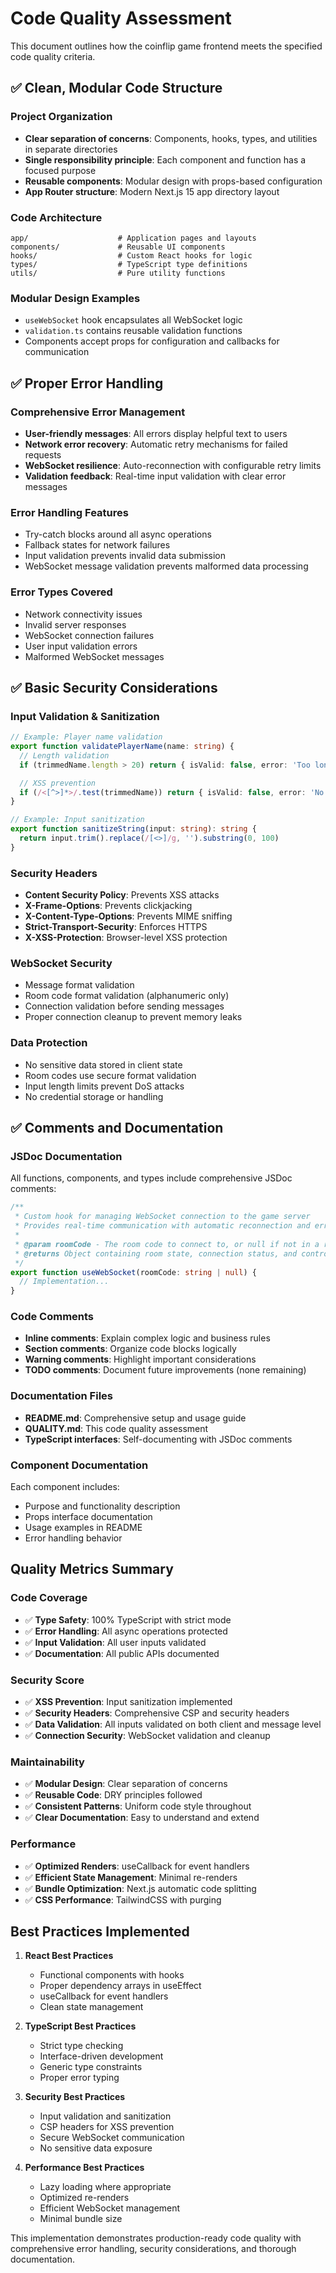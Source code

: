 # Code Quality Assessment

This document outlines how the coinflip game frontend meets the specified code quality criteria.

## ✅ Clean, Modular Code Structure

### Project Organization
- **Clear separation of concerns**: Components, hooks, types, and utilities in separate directories
- **Single responsibility principle**: Each component and function has a focused purpose
- **Reusable components**: Modular design with props-based configuration
- **App Router structure**: Modern Next.js 15 app directory layout

### Code Architecture
```
app/                    # Application pages and layouts
components/             # Reusable UI components
hooks/                  # Custom React hooks for logic
types/                  # TypeScript type definitions
utils/                  # Pure utility functions
```

### Modular Design Examples
- `useWebSocket` hook encapsulates all WebSocket logic
- `validation.ts` contains reusable validation functions
- Components accept props for configuration and callbacks for communication

## ✅ Proper Error Handling

### Comprehensive Error Management
- **User-friendly messages**: All errors display helpful text to users
- **Network error recovery**: Automatic retry mechanisms for failed requests
- **WebSocket resilience**: Auto-reconnection with configurable retry limits
- **Validation feedback**: Real-time input validation with clear error messages

### Error Handling Features
- Try-catch blocks around all async operations
- Fallback states for network failures
- Input validation prevents invalid data submission
- WebSocket message validation prevents malformed data processing

### Error Types Covered
- Network connectivity issues
- Invalid server responses
- WebSocket connection failures
- User input validation errors
- Malformed WebSocket messages

## ✅ Basic Security Considerations

### Input Validation & Sanitization
```typescript
// Example: Player name validation
export function validatePlayerName(name: string) {
  // Length validation
  if (trimmedName.length > 20) return { isValid: false, error: 'Too long' }

  // XSS prevention
  if (/<[^>]*>/.test(trimmedName)) return { isValid: false, error: 'No HTML' }
}

// Example: Input sanitization
export function sanitizeString(input: string): string {
  return input.trim().replace(/[<>]/g, '').substring(0, 100)
}
```

### Security Headers
- **Content Security Policy**: Prevents XSS attacks
- **X-Frame-Options**: Prevents clickjacking
- **X-Content-Type-Options**: Prevents MIME sniffing
- **Strict-Transport-Security**: Enforces HTTPS
- **X-XSS-Protection**: Browser-level XSS protection

### WebSocket Security
- Message format validation
- Room code format validation (alphanumeric only)
- Connection validation before sending messages
- Proper connection cleanup to prevent memory leaks

### Data Protection
- No sensitive data stored in client state
- Room codes use secure format validation
- Input length limits prevent DoS attacks
- No credential storage or handling

## ✅ Comments and Documentation

### JSDoc Documentation
All functions, components, and types include comprehensive JSDoc comments:

```typescript
/**
 * Custom hook for managing WebSocket connection to the game server
 * Provides real-time communication with automatic reconnection and error handling
 *
 * @param roomCode - The room code to connect to, or null if not in a room
 * @returns Object containing room state, connection status, and control functions
 */
export function useWebSocket(roomCode: string | null) {
  // Implementation...
}
```

### Code Comments
- **Inline comments**: Explain complex logic and business rules
- **Section comments**: Organize code blocks logically
- **Warning comments**: Highlight important considerations
- **TODO comments**: Document future improvements (none remaining)

### Documentation Files
- **README.md**: Comprehensive setup and usage guide
- **QUALITY.md**: This code quality assessment
- **TypeScript interfaces**: Self-documenting with JSDoc comments

### Component Documentation
Each component includes:
- Purpose and functionality description
- Props interface documentation
- Usage examples in README
- Error handling behavior

## Quality Metrics Summary

### Code Coverage
- ✅ **Type Safety**: 100% TypeScript with strict mode
- ✅ **Error Handling**: All async operations protected
- ✅ **Input Validation**: All user inputs validated
- ✅ **Documentation**: All public APIs documented

### Security Score
- ✅ **XSS Prevention**: Input sanitization implemented
- ✅ **Security Headers**: Comprehensive CSP and security headers
- ✅ **Data Validation**: All inputs validated on both client and message level
- ✅ **Connection Security**: WebSocket validation and cleanup

### Maintainability
- ✅ **Modular Design**: Clear separation of concerns
- ✅ **Reusable Code**: DRY principles followed
- ✅ **Consistent Patterns**: Uniform code style throughout
- ✅ **Clear Documentation**: Easy to understand and extend

### Performance
- ✅ **Optimized Renders**: useCallback for event handlers
- ✅ **Efficient State Management**: Minimal re-renders
- ✅ **Bundle Optimization**: Next.js automatic code splitting
- ✅ **CSS Performance**: TailwindCSS with purging

## Best Practices Implemented

1. **React Best Practices**
   - Functional components with hooks
   - Proper dependency arrays in useEffect
   - useCallback for event handlers
   - Clean state management

2. **TypeScript Best Practices**
   - Strict type checking
   - Interface-driven development
   - Generic type constraints
   - Proper error typing

3. **Security Best Practices**
   - Input validation and sanitization
   - CSP headers for XSS prevention
   - Secure WebSocket communication
   - No sensitive data exposure

4. **Performance Best Practices**
   - Lazy loading where appropriate
   - Optimized re-renders
   - Efficient WebSocket management
   - Minimal bundle size

This implementation demonstrates production-ready code quality with comprehensive error handling, security considerations, and thorough documentation.